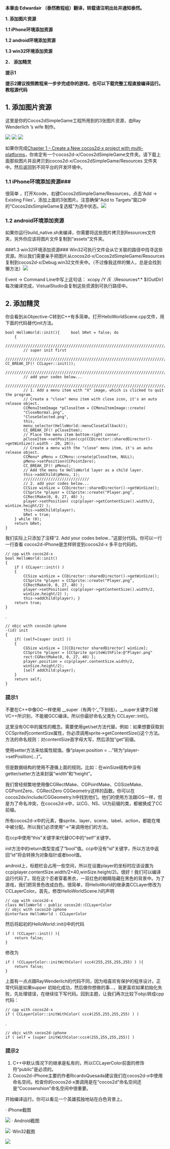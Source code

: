 **本章由 Edwardair （泰然教程组）翻译，转载请注明出处并通知泰然。**


**1. 添加图片资源**

**1.1  iPhone环境添加资源**

**1.2  android环境添加资源**

**1.3  win32环境添加资源**

**2． 添加精灵**

**提示1**

**提示2建议按照教程来一步步完成你的游戏，也可以下载完整工程直接编译运行。教程源代码**

## 1. 添加图片资源 ##
 这里是你的Cocos2dSimpleGame工程所用到的3张图片资源，由Ray Wenderlich ’s wife 制作。

![](./res/0721580Sl.png) ![](./res/072158uBI.png) ![](./res/0721590v4.png)

如果你完成[Chapter 1 – Create a New cocos2d-x project with multi-platforms](http://www.cocos2d-x.org/wiki/Chapter_1_-_How_to_Create_a_New_cocos2d-x_project_on_multi-platforms)，你肯定有一个cocos2d-x/Cocos2dSimpleGame文件夹。请下载上面那些图片并且拷贝到cocos2d-x/Cocos2dSimpleGame/Resources 文件夹中。然后返回到不同平台的开发环境中。

### 1.1 iPhone环境添加资源###
很简单 ，打开Xcode，右键Cocos2dSimpleGame/Resources，点击‘Add -> Existing Files’，添加上面的3张图片。注意确保“Add to Targets”窗口中的“Cocos2dxSimpleGame复选框”为选中状态。![](./res/072201jjS.png)

### 1.2 android环境添加资源 ###
如果你运行build_native.sh来编译，你需要将这些图片拷贝到Resources文件夹，另外你应该将图片文件复制到“assets”文件夹。

###1.3 win32环境添加资源###
Win32可执行文件会从它关联的路径中找寻这些资源。所以我们需要亲手把图片从cocos2d-x/Cocos2dSimpleGame/Resources复制到cocos2d-x/Debug.win32文件夹中。（不过像我这样的懒人，总是会找到懒方法）![](./res/0722031H6.png) 

Event -> Command Line中写上这句话：
xcopy /Y /E .\Resources\*.* $(OutDir)每次编译完成，VistualStudio会复制这些资源到可执行路径中。
## 2. 添加精灵 ##

你会看到从Objective-C转到C++有多简单。打开HelloWorldScene.cpp文件，用下面的代码替代init方法。
  
	bool HelloWorld::init(){	 bool bRet = false;	do
		{
			//////////////////////////////////////////////////////////////////////////
			// super init first
			//////////////////////////////////////////////////////////////////////////		CC_BREAK_IF(! CCLayer::init());
			//////////////////////////////////////////////////////////////////////////
			// add your codes below...
			//////////////////////////////////////////////////////////////////////////
			// 1. Add a menu item with "X" image, which is clicked to quit the program.
			// Create a "close" menu item with close icon, it's an auto release object.
			CCMenuItemImage *pCloseItem = CCMenuItemImage::create(
			"CloseNormal.png",
			"CloseSelected.png",
			this,
			menu_selector(HelloWorld::menuCloseCallback));
			CC_BREAK_IF(! pCloseItem);
			// Place the menu item bottom-right conner.
			pCloseItem->setPosition(ccp(CCDirector::sharedDirector()->getWinSize().width - 20, 20));
			// Create a menu with the "close" menu item, it's an auto release object.
			CCMenu* pMenu = CCMenu::create(pCloseItem, NULL);
			pMenu->setPosition(CCPointZero);
			CC_BREAK_IF(! pMenu);	 
			// Add the menu to HelloWorld layer as a child layer.
			this->addChild(pMenu, 1);
			/////////////////////////////
			// 2. add your codes below...
			CCSize winSize = CCDirector::sharedDirector()->getWinSize();
			CCSprite *player = CCSprite::create("Player.png",
			CCRectMake(0, 0, 27, 40) );
			player->setPosition( ccp(player->getContentSize().width/2, winSize.height/2) );
			this->addChild(player);
			bRet = true;
		} while (0);
		return bRet;
	}


我们实际上只添加了注释“2. Add your codes below…”这部分代码。你可以一行一行查看 cocos2d-iPhone是怎样转变到cocos2d-x 多平台代码的。 

	// cpp with cocos2d-x
	bool HelloWorld::init()
	{
		if ( CCLayer::init() )
		{
			CCSize winSize = CCDirector::sharedDirector()->getWinSize();
			CCSprite *player = CCSprite::create("Player.png",
			CCRectMake(0, 0, 27, 40) );
			player->setPosition( ccp(player->getContentSize().width/2,
			winSize.height/2) );
			this->addChild(player);	}
		return true;
	}
.

	// objc with cocos2d-iphone
	-(id) init
	{
		if( (self=[super init] ))
		{
			CGSize winSize = [[CCDirector sharedDirector] winSize];
			CCSprite *player = [CCSprite spriteWithFile:@"Player.png"
			rect:CGRectMake(0, 0, 27, 40) ];
			player.position = ccp(player.contentSize.width/2,
			winSize.height/2);
			[self addChild:player];
		}
		return self;
	}


### 提示1 ###
不要在C++中像OC一样使用 __super（有两个’_’下划线）。__super关键字只被VC++所识别，不能被GCC编译。所以你最好命名父类为 CCLayer::init()。

 这里没有OC中的属性的概念。需要使用get/set方法代替。例如：如果想要获取到CCSprite的contentSize属性，你必须调用sprite->getContentSize()这个方法。方法的命名规则：对contentSize首字母大写，然后添加“get”前缀。

 使用setter方法来给属性赋值。像“player.position = …”转为“player->setPosition(…)”。

 但是数据结构的使用不遵循上面的规则。比如：在winSize结构中没有getter/setter方法来封装“width”和“height”。

 我们曾经频繁地使用像CGRectMake、CGPointMake、CGSizeMake、CGPointZero、CGRectZero CGGeometry这样的函数。你可以在cocos2dx/include/CGGeometry.h中找到他们。他们的使用方法跟iOS一样，但是为了命名冲突，在cocos2d-x中，以CG、NS、UI为前缀的类，都被换成了CC前缀。

 所有cocos2d-x中的元素，像sprite、layer、scene、label、action，都能在堆中被分配。所以我们必须使用“->”来调用他们的方法。

 在ccp中使用“this”关键字来代替OC中的“self”关键字。

init方法中的return类型变成了“bool”值。ccp中没有“id”关键字，所以方法中返回“id”将会转换为对象指针或者bool值。

android上，标题栏会占用一些空间，所以在设置player的坐标时应该设置为ccp(player.contentSize.width/2+40,winSize.height/2)。很好！我们可以编译运行代码了。现在这个忍者穿着黑衣，一双红色的眼睛隐藏在黑色的背景中。为了游戏，我们把背景色改成白色。很简单，将HelloWorld的继承类CCLayer修改为CCLayerColor。首先，修改HelloWorldScene.h的声明 

	// cpp with cocos2d-x
	class HelloWorld : public cocos2d::CCLayerColor
	// objc with cocos2d-iphone
	@interface HelloWorld : CCLayerColor


然后将起初的HelloWorld::init()中的代码 

	if ( !CCLayer::init() ){
		return false;
	}


修改为 

	if ( !CCLayerColor::initWithColor( ccc4(255,255,255,255) ) ){
		return false;
	}


上面有一点点跟RayWenderlich的代码不同，因为咱喜欢有保护的程序设计。正常代码是如果supper 初始化成功，然后做你想做的事…，我更喜欢如果初始化失败，先处理错误，在继续往下写代码。回到主题，让我们再次比较下objc转成cpp代码：

	// cpp with cocos2d-x
	if ( CCLayerColor::initWithColor( ccc4(255,255,255,255) ) )
.

	// objc with cocos2d-iphone
	if ( self = [super initWithColor:ccc4(255,255,255,255)] )


### 提示2 ###
1.  C++中默认情况下的继承是私有的，所以CCLayerColor前面的修饰符“public”是必须的。
2.  Cocos2d-iPhone主要的作者RicardoQuesada建议我们在cocos2d-x中使用命名空间。检查你的cocos2d-x类调用是在“cocos2d”命名空间还是“Cocosenshion”命名空间中很重要。

开始编译运行。你可以看见一个英雄孤独地站在白色背景上。 

·  iPhone截图

![](./res/072204CuB.png)
·  Android截图

![](./res/072206e7G.png)
·Win32截图

![](./res/072206u5I.png)
  